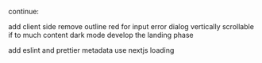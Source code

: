 continue:

add client side
remove outline red for input error
dialog vertically scrollable if to much content
dark mode
develop the landing phase

add eslint and prettier
metadata
use nextjs loading
